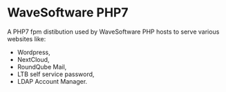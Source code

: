 WaveSoftware PHP7
=================

A PHP7 fpm distibution used by WaveSoftware PHP hosts to serve various websites like:

 * Wordpress,
 * NextCloud,
 * RoundQube Mail,
 * LTB self service password,
 * LDAP Account Manager.
